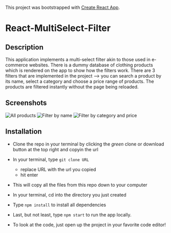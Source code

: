 This project was bootstrapped with [Create React App](https://github.com/facebookincubator/create-react-app).
# React-MultiSelect-Filter

## Description

This application implements a multi-select filter akin to those used in e-commerce websites.
There is a dummy database of clothing products which is rendered on the app to show how the filters work. There are 3 filters that are implemented in the project --> you can search a product by its name, select a category and choose a price range of products. The products are filtered instantly without the page being reloaded.

## Screenshots

![All products](https://doc-10-50-docs.googleusercontent.com/docs/securesc/o0vmk5h8r5ncea7rr2bpan5me8sda3bk/psa8b29j97rt4k7evefk0iugre3lsdr0/1589003850000/00374900295985137818/00374900295985137818/1j4PWygjL0nv5UDerUz4IEpHuSh0anwGt?authuser=0&nonce=vb89cds66dv9u&user=00374900295985137818&hash=l8c6ijeo7lcn0upjh9jjj8u0nrs1lffb)
![Filter by name](https://drive.google.com/open?id=16OJ0wNOjz4mpuC-rnwj4eJoKH9rO2leA)
![Filter by category and price](https://drive.google.com/open?id=1cUuEs7ce-1s72MRGL26xjwiXeybRbWqu)

## Installation
- Clone the repo in your terminal by clicking the _green_ clone or download button at the top right and copyin the url
- In your terminal, type ```git clone URL```
  - replace URL with the url you copied
  - hit enter
- This will copy all the files from this repo down to your computer
- In your terminal, cd into the directory you just created
- Type ```npm install``` to install all dependencies
- Last, but not least, type ```npm start``` to run the app locally.

- To look at the code, just open up the project in your favorite code editor!
